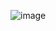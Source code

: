 ![image](https://user-images.githubusercontent.com/63789702/187473430-35b4220f-dcb8-44d9-b1a9-b329a51d9124.png)
